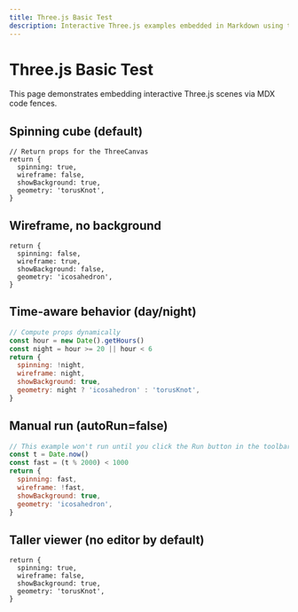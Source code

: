 ```yaml
---
title: Three.js Basic Test
description: Interactive Three.js examples embedded in Markdown using the Three Workbench.
---
```


# Three.js Basic Test

This page demonstrates embedding interactive Three.js scenes via MDX code fences.

## Spinning cube (default)

```three
// Return props for the ThreeCanvas
return {
  spinning: true,
  wireframe: false,
  showBackground: true,
  geometry: 'torusKnot',
}
```

## Wireframe, no background

```three
return {
  spinning: false,
  wireframe: true,
  showBackground: false,
  geometry: 'icosahedron',
}
```

## Time-aware behavior (day/night)

```js three { name="day-night-demo" }
// Compute props dynamically
const hour = new Date().getHours()
const night = hour >= 20 || hour < 6
return {
  spinning: !night,
  wireframe: night,
  showBackground: true,
  geometry: night ? 'icosahedron' : 'torusKnot',
}
```

## Manual run (autoRun=false)

```js three { autoRun=false, name="manual-run" }
// This example won't run until you click the Run button in the toolbar
const t = Date.now()
const fast = (t % 2000) < 1000
return {
  spinning: fast,
  wireframe: !fast,
  showBackground: true,
  geometry: 'icosahedron',
}
```

## Taller viewer (no editor by default)

```three { viewerHeight=440, name="taller-viewer" }
return {
  spinning: true,
  wireframe: false,
  showBackground: true,
  geometry: 'torusKnot',
}
```
